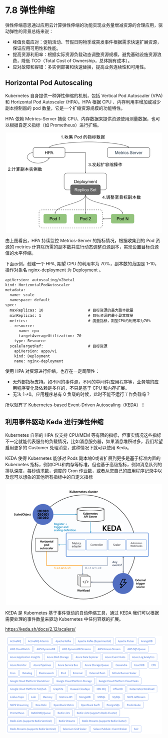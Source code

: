 # 7.8 弹性伸缩

弹性伸缩意思通过应用云计算弹性伸缩的功能实现业务量增减资源的合理应用，驱动弹性的背景总结来说：

- 峰值负载应对：促销活动、节假日购物季或突发事件根据需求快速扩展资源，保证应用可用性和性能。
- 提高资源利用率：根据实际资源负载动态调整资源规模，避免基础设施资源浪费，降低 TCO（Total Cost of Ownership，总体拥有成本）。
- 应对故障和容错：多实例部署和快速替换，提高业务连续性和可用性。

## Horizontal Pod Autoscaling

Kubernetes 自身提供一种弹性伸缩的机制，包括 Vertical Pod Autoscaler (VPA) 和 Horizontal Pod Autoscaler (HPA)。HPA 根据 CPU 、内存利用率增加或减少副本控制器的 pod 数量，它是一个扩缩资源规模的功能特性。

HPA 依赖 Metrics-Server 捕获 CPU、内存数据来提供资源使用测量数据，也可以根据自定义指标（如 Prometheus）进行扩缩。

<div  align="center">
	<img src="../assets/HPA.svg" width = "500"  align=center />
</div>

由上图看出，HPA 持续监控 Metrics-Server 的指标情况，根据收集到的 Pod 资源的 metrics 计算除所需的副本数并进行动态调整资源副本，实现设置目标资源值的水平伸缩。


下面示例，创建一个 HPA, 期望 CPU 的利用率为 70%，副本数的范围是 1-10，操作对象名 nginx-deployment 为 Deployment 。

```plain
apiVersion: autoscaling/v2beta1
kind: HorizontalPodAutoscaler
metadata:
  name: scale
  namespace: default
spec:
  maxReplicas: 10                    # 目标资源的最大副本数量
  minReplicas: 1                     # 目标资源的最小副本数量
  metrics:                           # 度量指标，期望CPU的利用率为70%
  - resource:
      name: cpu
      targetAverageUtilization: 70
    type: Resource
  scaleTargetRef:                    # 目标资源
    apiVersion: apps/v1
    kind: Deployment
    name: nginx-deployment
```

使用 HPA 对资源进行伸缩，也存在一定局限性：

- 无外部指标支持。如不同的事件源，不同的中间件/应用程序等，业务端的应用程序变化及依赖是多样的，不只是基于 CPU 和内存扩展。
- 无法 1->0。应用程序总有 0 负载的时候，此时不能不运行工作负载吗？

所以就有了 Kubernetes-based Event-Driven Autoscaling（KEDA）！

## 利用事件驱动 Keda 进行弹性伸缩

Kubernetes 自带的 HPA 仅支持 CPU/MEM 等有限的指标，但事实情况这些指标不一定就能代表服务的负载情况，比如消息服务器，如果消息堆积过多，我们希望启用更多的 Customer 处理消息，这种情况下就可以使用 Keda。

KEDA 使得 Kubernetes 能够对 Pods 副本缩0或者扩展到更多是基于标准内置的 Kubernetes 指标，例如CPU和内存等标准，但也基于高级指标，例如消息队列的排队深度，每秒请求数，调度的 Cron 作业数，或者从您自己的应用程序记录中以及您可以想象的其他所有指标中的自定义指标


<div  align="center">
  <img src="../assets/keda-arch.png" width = "500"  align=center />
</div>



KEDA 是 Kubernetes 基于事件驱动的自动伸缩工具，通过 KEDA 我们可以根据需要处理的事件数量来驱动 Kubernetes 中任何容器的扩展。


https://keda.sh/docs/2.12/scalers/

<div  align="center">
  <img src="../assets/keda-support-resources.png" width = "500"  align=center />
</div>
